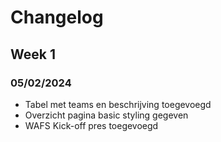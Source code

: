 # Changelog
## Week 1
### 05/02/2024
- Tabel met teams en beschrijving toegevoegd
- Overzicht pagina basic styling gegeven
- WAFS Kick-off pres toegevoegd
